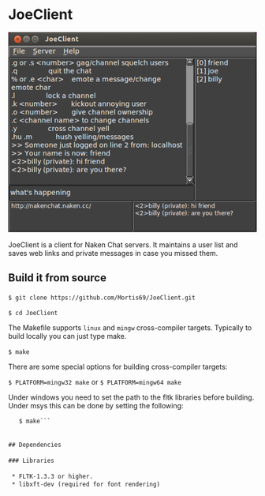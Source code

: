 JoeClient
=========

![Screenshot](https://raw.githubusercontent.com/JoeDavisson/JoeClient/master/screenshots/screenshot.png)

JoeClient is a client for Naken Chat servers. It maintains a user list and saves web links and private messages in case you missed them.

## Build it from source
```$ git clone https://github.com/Mortis69/JoeClient.git```

```$ cd JoeClient```

The Makefile supports ```linux``` and ```mingw``` cross-compiler targets.
Typically to build locally you can just type make.

```$ make```

There are some special options for building cross-compiler targets:

```$ PLATFORM=mingw32 make```
or
```$ PLATFORM=mingw64 make```

Under windows you need to set the path to the fltk libraries before building.
Under msys this can be done by setting the following:

```$ export PATH=$PATH:/drive/to/fltk-1.3.4
   $ make```


## Dependencies

### Libraries

 * FLTK-1.3.3 or higher.
 * libxft-dev (required for font rendering)

